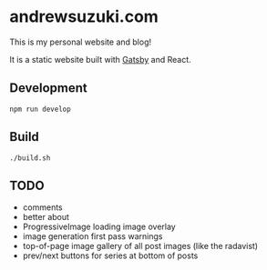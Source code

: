# andrewsuzuki.com

This is my personal website and blog!

It is a static website built with [Gatsby](https://www.gatsbyjs.org/) and React.

## Development

```
npm run develop
```

## Build

```
./build.sh
```

## TODO

- comments
- better about
- ProgressiveImage loading image overlay
- image generation first pass warnings
- top-of-page image gallery of all post images (like the radavist)
- prev/next buttons for series at bottom of posts
